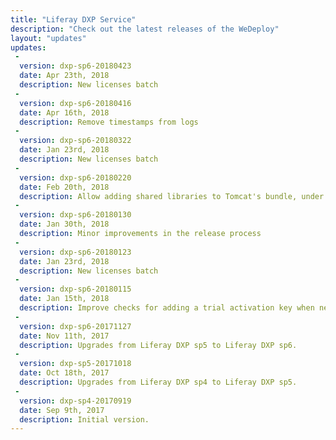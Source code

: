 ```yaml
---
title: "Liferay DXP Service"
description: "Check out the latest releases of the WeDeploy"
layout: "updates"
updates:
 -
  version: dxp-sp6-20180423
  date: Apr 23th, 2018
  description: New licenses batch
 -
  version: dxp-sp6-20180416
  date: Apr 16th, 2018
  description: Remove timestamps from logs
 -
  version: dxp-sp6-20180322
  date: Jan 23rd, 2018
  description: New licenses batch
 -
  version: dxp-sp6-20180220
  date: Feb 20th, 2018
  description: Allow adding shared libraries to Tomcat's bundle, under `lib/ext` directory.
 -
  version: dxp-sp6-20180130
  date: Jan 30th, 2018
  description: Minor improvements in the release process
 -
  version: dxp-sp6-20180123
  date: Jan 23rd, 2018
  description: New licenses batch
 -
  version: dxp-sp6-20180115
  date: Jan 15th, 2018
  description: Improve checks for adding a trial activation key when needed.
 -
  version: dxp-sp6-20171127
  date: Nov 11th, 2017
  description: Upgrades from Liferay DXP sp5 to Liferay DXP sp6.
 -
  version: dxp-sp5-20171018
  date: Oct 18th, 2017
  description: Upgrades from Liferay DXP sp4 to Liferay DXP sp5.
 -
  version: dxp-sp4-20170919
  date: Sep 9th, 2017
  description: Initial version.
---
```


